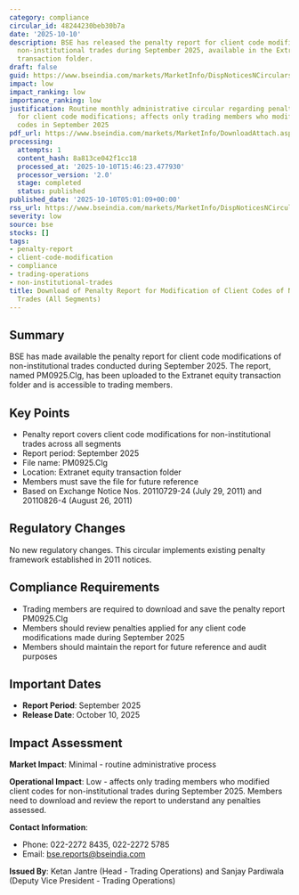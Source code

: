 ```yaml
---
category: compliance
circular_id: 48244230beb30b7a
date: '2025-10-10'
description: BSE has released the penalty report for client code modifications of
  non-institutional trades during September 2025, available in the Extranet equity
  transaction folder.
draft: false
guid: https://www.bseindia.com/markets/MarketInfo/DispNoticesNCirculars.aspx?Noticeid={535782B2-78D7-466D-8FE3-6F4AAB1C7F84}&noticeno=20251010-1&dt=10/10/2025&icount=1&totcount=69&flag=0
impact: low
impact_ranking: low
importance_ranking: low
justification: Routine monthly administrative circular regarding penalty report availability
  for client code modifications; affects only trading members who modified client
  codes in September 2025
pdf_url: https://www.bseindia.com/markets/MarketInfo/DownloadAttach.aspx?id=20251010-1&attachedId=
processing:
  attempts: 1
  content_hash: 8a813ce042f1cc18
  processed_at: '2025-10-10T15:46:23.477930'
  processor_version: '2.0'
  stage: completed
  status: published
published_date: '2025-10-10T05:01:09+00:00'
rss_url: https://www.bseindia.com/markets/MarketInfo/DispNoticesNCirculars.aspx?Noticeid={535782B2-78D7-466D-8FE3-6F4AAB1C7F84}&noticeno=20251010-1&dt=10/10/2025&icount=1&totcount=69&flag=0
severity: low
source: bse
stocks: []
tags:
- penalty-report
- client-code-modification
- compliance
- trading-operations
- non-institutional-trades
title: Download of Penalty Report for Modification of Client Codes of Non-Institutional
  Trades (All Segments)
---
```


## Summary

BSE has made available the penalty report for client code modifications of non-institutional trades conducted during September 2025. The report, named PM0925.Clg, has been uploaded to the Extranet equity transaction folder and is accessible to trading members.

## Key Points

- Penalty report covers client code modifications for non-institutional trades across all segments
- Report period: September 2025
- File name: PM0925.Clg
- Location: Extranet equity transaction folder
- Members must save the file for future reference
- Based on Exchange Notice Nos. 20110729-24 (July 29, 2011) and 20110826-4 (August 26, 2011)

## Regulatory Changes

No new regulatory changes. This circular implements existing penalty framework established in 2011 notices.

## Compliance Requirements

- Trading members are required to download and save the penalty report PM0925.Clg
- Members should review penalties applied for any client code modifications made during September 2025
- Members should maintain the report for future reference and audit purposes

## Important Dates

- **Report Period**: September 2025
- **Release Date**: October 10, 2025

## Impact Assessment

**Market Impact**: Minimal - routine administrative process

**Operational Impact**: Low - affects only trading members who modified client codes for non-institutional trades during September 2025. Members need to download and review the report to understand any penalties assessed.

**Contact Information**: 
- Phone: 022-2272 8435, 022-2272 5785
- Email: bse.reports@bseindia.com

**Issued By**: Ketan Jantre (Head - Trading Operations) and Sanjay Pardiwala (Deputy Vice President - Trading Operations)